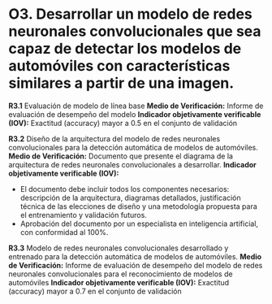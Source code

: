 # O3. Desarrollar un modelo de redes neuronales convolucionales que sea capaz de detectar los modelos de automóviles con características similares a partir de una imagen.

**R3.1** 	Evaluación de modelo de línea base
**Medio de Verificación:** Informe de evaluación de desempeño del modelo
**Indicador objetivamente verificable (IOV):** Exactitud (accuracy) mayor a 0.5 en el conjunto de validación

**R3.2** Diseño de la arquitectura del modelo de redes neuronales convolucionales para la detección automática de modelos de automóviles.
**Medio de Verificación:** Documento que presente el diagrama de la arquitectura de redes neuronales convolucionales a desarrollar.
**Indicador objetivamente verificable (IOV):** 
- El documento debe incluir todos los componentes necesarios: descripción de la arquitectura, diagramas detallados, justificación técnica de las elecciones de diseño y una metodología propuesta para el entrenamiento y validación futuros.
- Aprobación del documento por un especialista en inteligencia artificial, con conformidad al 100%.

**R3.3** Modelo de redes neuronales convolucionales desarrollado y entrenado para la detección automática de modelos de automóviles.
**Medio de Verificación:** Informe de evaluación de desempeño del modelo de redes neuronales convolucionales para el reconocimiento de modelos de automóviles
**Indicador objetivamente verificable (IOV):** Exactitud (accuracy) mayor a 0.7 en el conjunto de validación

